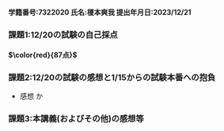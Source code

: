 #### 学籍番号:7322020  氏名:榎本爽我  提出年月日:2023/12/21
### 課題1:12/20の試験の自己採点
#### $\color{red}{87点}$
### 課題2:12/20の試験の感想と1/15からの試験本番への抱負
- 感想
  か
### 課題3:本講義(およびその他)の感想等